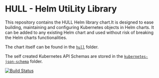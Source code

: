 # HULL - Helm UtiLity Library

This repository contains the HULL Helm library chart.It is designed to ease building, maintaining and configuring Kubernetes objects in Helm charts. It can be added to any existing Helm chart and used without risk of breaking the Helm charts functionalities.

The chart itself can be found in the [`hull`](hull) folder. 

The self created Kubernetes API Schemas are stored in the [`kubernetes-json-schema`](kubernetes-json-schema) folder.

[![Build Status](https://dev.azure.com/arvato-systems-dmm/VPMS3%20CrossCutting/_apis/build/status/vidispine.hull?branchName=main)](https://dev.azure.com/arvato-systems-dmm/VPMS3%20CrossCutting/_build/latest?definitionId=589&branchName=main)
